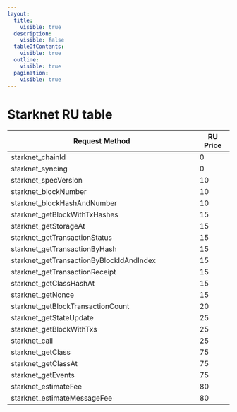 ```yaml
---
layout:
  title:
    visible: true
  description:
    visible: false
  tableOfContents:
    visible: true
  outline:
    visible: true
  pagination:
    visible: true
---
```


# Starknet RU table

<table><thead><tr><th width="412">Request Method</th><th>RU Price</th></tr></thead><tbody><tr><td>starknet_chainId</td><td>0</td></tr><tr><td>starknet_syncing</td><td>0</td></tr><tr><td>starknet_specVersion</td><td>10</td></tr><tr><td>starknet_blockNumber</td><td>10</td></tr><tr><td>starknet_blockHashAndNumber</td><td>10</td></tr><tr><td>starknet_getBlockWithTxHashes</td><td>15</td></tr><tr><td>starknet_getStorageAt</td><td>15</td></tr><tr><td>starknet_getTransactionStatus</td><td>15</td></tr><tr><td>starknet_getTransactionByHash</td><td>15</td></tr><tr><td>starknet_getTransactionByBlockIdAndIndex</td><td>15</td></tr><tr><td>starknet_getTransactionReceipt</td><td>15</td></tr><tr><td>starknet_getClassHashAt</td><td>15</td></tr><tr><td>starknet_getNonce</td><td>15</td></tr><tr><td>starknet_getBlockTransactionCount</td><td>20</td></tr><tr><td>starknet_getStateUpdate</td><td>25</td></tr><tr><td>starknet_getBlockWithTxs</td><td>25</td></tr><tr><td>starknet_call</td><td>25</td></tr><tr><td>starknet_getClass</td><td>75</td></tr><tr><td>starknet_getClassAt</td><td>75</td></tr><tr><td>starknet_getEvents</td><td>75</td></tr><tr><td>starknet_estimateFee</td><td>80</td></tr><tr><td>starknet_estimateMessageFee</td><td>80</td></tr></tbody></table>
